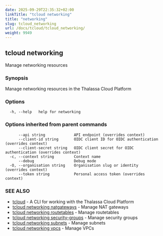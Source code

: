 ```yaml
---
date: 2025-09-29T22:35:32+02:00
linkTitle: "tcloud networking"
title: "networking"
slug: tcloud_networking
url: /docs/tcloud/tcloud_networking/
weight: 9949
---
```

## tcloud networking

Manage networking resources

### Synopsis

Manage networking resources in the Thalassa Cloud Platform

### Options

```
  -h, --help   help for networking
```

### Options inherited from parent commands

```
      --api string             API endpoint (overrides context)
      --client-id string       OIDC client ID for OIDC authentication (overrides context)
      --client-secret string   OIDC client secret for OIDC authentication (overrides context)
  -c, --context string         Context name
      --debug                  Debug mode
  -O, --organisation string    Organisation slug or identity (overrides context)
      --token string           Personal access token (overrides context)
```

### SEE ALSO

* [tcloud](/docs/tcloud/tcloud/)	 - A CLI for working with the Thalassa Cloud Platform
* [tcloud networking natgateways](/docs/tcloud/tcloud_networking_natgateways/)	 - Manage NAT gateways
* [tcloud networking routetables](/docs/tcloud/tcloud_networking_routetables/)	 - Manage routetables
* [tcloud networking security-groups](/docs/tcloud/tcloud_networking_security-groups/)	 - Manage security groups
* [tcloud networking subnets](/docs/tcloud/tcloud_networking_subnets/)	 - Manage subnets
* [tcloud networking vpcs](/docs/tcloud/tcloud_networking_vpcs/)	 - Manage VPCs

